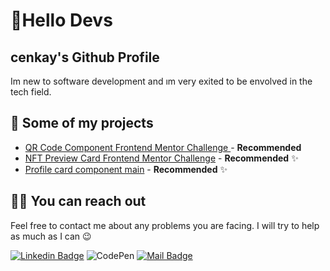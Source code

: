 

# 🚀Hello Devs

##  cenkay's Github Profile

Im new to software development and ım very exited to be envolved in the tech field.




## 🥳 Some of my projects

- [QR Code Component Frontend Mentor Challenge ](https://github.com/cenkay0110/QR-Code-Component-Frontend-Mentor-Challenge) - **Recommended** 
- [NFT Preview Card Frontend Mentor Challenge](https://github.com/cenkay0110/NFT-Preview-Card-Frontend-Mentor-Challenge) - **Recommended** ✨
- [Profile card component main](https://github.com/cenkay0110/profile-card-component-main) - **Recommended** ✨

## 🤙🏻 You can reach out

Feel free to contact me about any problems you are facing. I will try to help as much as I can 😉

[![Linkedin Badge](https://img.shields.io/badge/linkedin-%230077B5.svg?&style=for-the-badge&logo=linkedin&logoColor=white)](https://www.linkedin.com/in/cenkay-okay-5972bb250/)
![CodePen](https://img.shields.io/badge/Codepen-000000?style=for-the-badge&logo=codepen&logoColor=white)
[![Mail Badge](https://img.shields.io/badge/email-c14438?style=for-the-badge&logo=Gmail&logoColor=white&link=)](mailto:)


